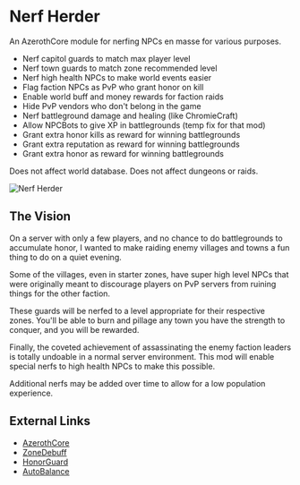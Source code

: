 # Nerf Herder

An AzerothCore module for nerfing NPCs en masse for various purposes.

- Nerf capitol guards to match max player level
- Nerf town guards to match zone recommended level
- Nerf high health NPCs to make world events easier
- Flag faction NPCs as PvP who grant honor on kill
- Enable world buff and money rewards for faction raids
- Hide PvP vendors who don't belong in the game
- Nerf battleground damage and healing (like ChromieCraft)
- Allow NPCBots to give XP in battlegrounds (temp fix for that mod)
- Grant extra honor kills as reward for winning battlegrounds
- Grant extra reputation as reward for winning battlegrounds
- Grant extra honor as reward for winning battlegrounds

Does not affect world database.  Does not affect dungeons or raids.

![Nerf Herder](https://i.imgur.com/gbW2964.jpg)

## The Vision

On a server with only a few players, and no chance to do battlegrounds to accumulate honor, I wanted to make raiding enemy villages and towns a fun thing to do on a quiet evening.

Some of the villages, even in starter zones, have super high level NPCs that were originally meant to discourage players on PvP servers from ruining things for the other faction.

These guards will be nerfed to a level appropriate for their respective zones.  You'll be able to burn and pillage any town you have the strength to conquer, and you will be rewarded.

Finally, the coveted achievement of assassinating the enemy faction leaders is totally undoable in a normal server environment.  This mod will enable special nerfs to high health NPCs to make this possible.

Additional nerfs may be added over time to allow for a low population experience.

## External Links

- [AzerothCore](https://github.com/azerothcore/azerothcore-wotlk)
- [ZoneDebuff](https://github.com/55Honey/Acore_ZoneDebuff/blob/master/zoneDebuff.lua)
- [HonorGuard](https://github.com/azerothcore/mod-gain-honor-guard)
- [AutoBalance](https://github.com/kjack9/mod-autobalance)